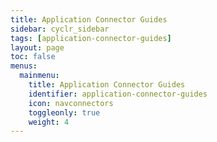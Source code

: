 ```yaml
---
title: Application Connector Guides
sidebar: cyclr_sidebar
tags: [application-connector-guides]
layout: page
toc: false
menus:
  mainmenu:
    title: Application Connector Guides
    identifier: application-connector-guides
    icon: navconnectors
    toggleonly: true
    weight: 4
---
```

